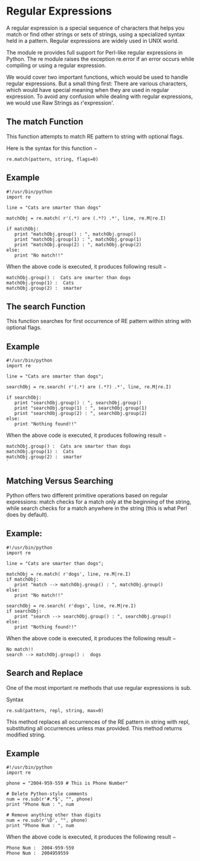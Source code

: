 # Regular Expressions

A regular expression is a special sequence of characters that helps you match or find other strings or sets of strings, using a specialized syntax held in a pattern. Regular expressions are widely used in UNIX world.

The module re provides full support for Perl-like regular expressions in Python. The re module raises the exception re.error if an error occurs while compiling or using a regular expression.

We would cover two important functions, which would be used to handle regular expressions. But a small thing first: There are various characters, which would have special meaning when they are used in regular expression. To avoid any confusion while dealing with regular expressions, we would use Raw Strings as r'expression'.

## The match Function

This function attempts to match RE pattern to string with optional flags.

Here is the syntax for this function −

```text
re.match(pattern, string, flags=0)
```

## Example

```text
#!/usr/bin/python
import re

line = "Cats are smarter than dogs"

matchObj = re.match( r'(.*) are (.*?) .*', line, re.M|re.I)

if matchObj:
   print "matchObj.group() : ", matchObj.group()
   print "matchObj.group(1) : ", matchObj.group(1)
   print "matchObj.group(2) : ", matchObj.group(2)
else:
   print "No match!!"
```

When the above code is executed, it produces following result −

```text
matchObj.group() :  Cats are smarter than dogs
matchObj.group(1) :  Cats
matchObj.group(2) :  smarter
```

## The search Function

This function searches for first occurrence of RE pattern within string with optional flags.

## Example

```text
#!/usr/bin/python
import re

line = "Cats are smarter than dogs";

searchObj = re.search( r'(.*) are (.*?) .*', line, re.M|re.I)

if searchObj:
   print "searchObj.group() : ", searchObj.group()
   print "searchObj.group(1) : ", searchObj.group(1)
   print "searchObj.group(2) : ", searchObj.group(2)
else:
   print "Nothing found!!"
```

When the above code is executed, it produces following result −

```text
matchObj.group() :  Cats are smarter than dogs
matchObj.group(1) :  Cats
matchObj.group(2) :  smarter
`
```

## Matching Versus Searching

Python offers two different primitive operations based on regular expressions: match checks for a match only at the beginning of the string, while search checks for a match anywhere in the string \(this is what Perl does by default\).

## Example:

```text
#!/usr/bin/python
import re

line = "Cats are smarter than dogs";

matchObj = re.match( r'dogs', line, re.M|re.I)
if matchObj:
   print "match --> matchObj.group() : ", matchObj.group()
else:
   print "No match!!"

searchObj = re.search( r'dogs', line, re.M|re.I)
if searchObj:
   print "search --> searchObj.group() : ", searchObj.group()
else:
   print "Nothing found!!"
```

When the above code is executed, it produces the following result −

```text
No match!!
search --> matchObj.group() :  dogs
```

## Search and Replace

One of the most important re methods that use regular expressions is sub.

Syntax

```text
re.sub(pattern, repl, string, max=0)
```

This method replaces all occurrences of the RE pattern in string with repl, substituting all occurrences unless max provided. This method returns modified string.

## Example

```text
#!/usr/bin/python
import re

phone = "2004-959-559 # This is Phone Number"

# Delete Python-style comments
num = re.sub(r'#.*$', "", phone)
print "Phone Num : ", num

# Remove anything other than digits
num = re.sub(r'\D', "", phone)    
print "Phone Num : ", num
```

When the above code is executed, it produces the following result −

```text
Phone Num :  2004-959-559
Phone Num :  2004959559
```

